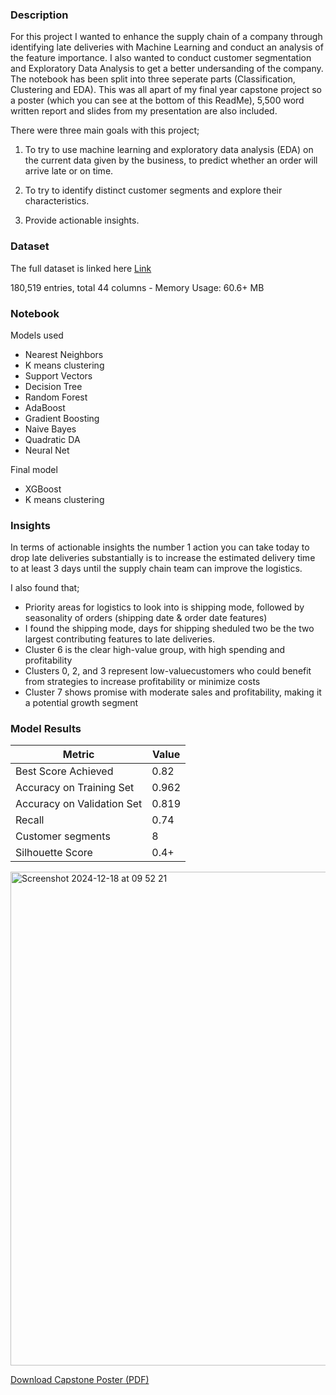 ### Description

For this project I wanted to enhance the supply chain of a company through identifying late deliveries with Machine Learning and conduct an analysis of the feature importance. I also wanted to conduct customer segmentation and Exploratory Data Analysis to get a better undersanding of the company. The notebook has been split into three seperate parts (Classification, Clustering and EDA). This was all apart of my final year capstone project so a poster (which you can see at the bottom of this ReadMe), 5,500 word written report and slides from my presentation are also included.

There were three main goals with this project;

1) To try to use machine learning and exploratory data analysis (EDA) on the current data given by the business, to predict whether an order will arrive late or on time.

2) To try to identify distinct customer segments and explore their characteristics.

3) Provide actionable insights.

### Dataset

The full dataset is linked here [Link](https://data.mendeley.com/datasets/8gx2fvg2k6/3)

180,519 entries, total 44 columns - Memory Usage: 60.6+ MB

### Notebook

Models used 

- Nearest Neighbors
- K means clustering
- Support Vectors
- Decision Tree
- Random Forest
- AdaBoost
- Gradient Boosting
- Naive Bayes
- Quadratic DA
- Neural Net

Final model

- XGBoost
- K means clustering
  
### **Insights**
In terms of actionable insights the number 1 action you can take today to drop late deliveries substantially is to increase the estimated delivery time to at least 3 days until the supply chain team can improve the logistics.

I also found that;

- Priority areas for logistics to look into is shipping mode, followed by seasonality of orders (shipping date & order date features)
- I found the shipping mode, days for shipping sheduled two be the two largest contributing features to late deliveries.
- Cluster 6 is the clear high-value group, with high spending and profitability
- Clusters 0, 2, and 3 represent low-valuecustomers who could benefit from strategies to increase profitability or minimize costs
- Cluster 7 shows promise with moderate sales and profitability, making it a potential growth segment

### **Model Results**

| Metric | Value |
| --- | --- |
| Best Score Achieved | 0.82 |
| Accuracy on Training Set | 0.962 |
| Accuracy on Validation Set | 0.819 |
| Recall | 0.74 |
| Customer segments | 8 |
| Silhouette Score | 0.4+ |

<img width="790" alt="Screenshot 2024-12-18 at 09 52 21" src="https://github.com/user-attachments/assets/6acaffef-4a84-4a22-8550-600259551571" />

[Download Capstone Poster (PDF)](https://github.com/user-attachments/files/17661654/Capstone.CA3.Poster.pdf)
